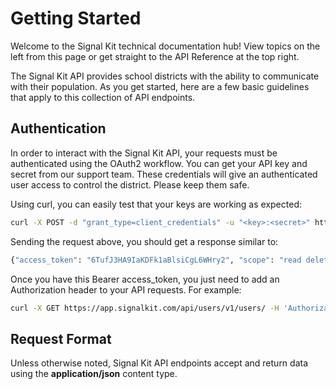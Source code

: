 # Getting Started

Welcome to the Signal Kit technical documentation hub! View topics on the left from this page or get straight to the API Reference at the top right. 

The Signal Kit API provides school districts with the ability to communicate with their population. As you get started, here are a few basic guidelines that apply to this collection of API endpoints.

## Authentication

In order to interact with the Signal Kit API, your requests must be authenticated using the OAuth2 workflow. You can get your API key and secret from our support team. These credentials will give an authenticated user access to control the district. Please keep them safe.

Using curl, you can easily test that your keys are working as expected:

```bash
curl -X POST -d "grant_type=client_credentials" -u "<key>:<secret>" https://app.signalkit.com/oauth/token/
```

Sending the request above, you should get a response similar to:

```bash
{"access_token": "6TufJ3HA9IaKDFk1aBlsiCgL6WHry2", "scope": "read delete write", "token_type": "Bearer", "expires_in": 36000}
```

Once you have this Bearer access_token, you just need to add an Authorization header to your API requests. For example:

```bash
curl -X GET https://app.signalkit.com/api/users/v1/users/ -H 'Authorization: Bearer 6TufJ3HA9IaKDFk1aBlsiCgL6WHry2' 
```

## Request Format

Unless otherwise noted, Signal Kit API endpoints accept and return data using the **application/json** content type.
